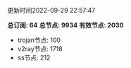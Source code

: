 更新时间2022-09-29 22:57:47

**总订阅: 64**
**总节点: 9934**
**有效节点: 2030**
- trojan节点: 100
- v2ray节点: 1718
- ss节点: 212
